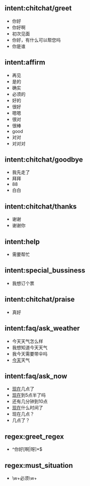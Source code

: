 ## intent:chitchat/greet
- 你好
- 你好啊
- 初次见面
- 你好，有什么可以帮您吗
- 你是谁

## intent:affirm
- 再见
- 是的
- 确实
- 必须的
- 好的
- 很好
- 嗯嗯
- 很对
- 很棒
- good
- 对对
- 对对对

## intent:chitchat/goodbye
- 我先走了
- 拜拜
- 88
- 白白

## intent:chitchat/thanks
- 谢谢
- 谢谢你

## intent:help
- 需要帮忙

## intent:special_bussiness
- 我想订个票

## intent:chitchat/praise
- 真好

## intent:faq/ask_weather
- 今天天气怎么样
- 我想知道今天天气
- 我今天需要带伞吗
- [今天](DATE)天气

## intent:faq/ask_now
- [现在](TIME)几点了
- [现在](TIME)到5点半了吗
- 还有几分钟到10点
- [现在](TIME)什么时间了
- 现在几点？
- 几点了？

## regex:greet_regex
- ^你好[啊|呀]*$

## regex:must_situation
- \\w+必须\\w+
